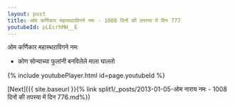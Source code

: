 ```yaml
---
layout: post
title: ओम कर्णिकार महास्थऱाविगने नमः - 1008 दिनों की तपस्या में दिन 777
youtubeId: pLEcrhMH__E
---
```

 
 
 ओम कर्णिकार महास्थऱाविगने नमः  
 
 -  कोण सोन्याच्या फुलांनी बनविलेले माला घालतो 
 
  
 
  
 
 
 
 
 
 


{% include youtubePlayer.html id=page.youtubeId %}
 
[Next]({{ site.baseurl }}{% link  split1/_posts/2013-01-05-ओम नाराय नमः - 1008 दिनों की तपस्या में दिन 776.md%})
 
